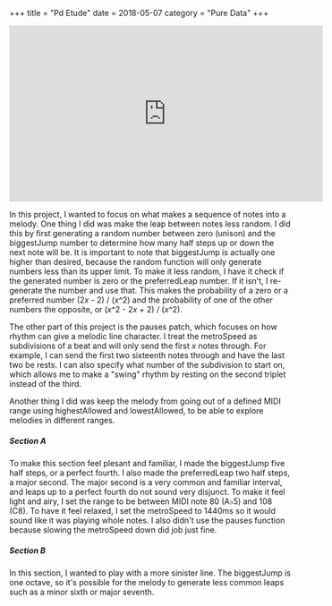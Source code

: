 +++
title = "Pd Etude"
date = 2018-05-07
category = "Pure Data"
+++


<div style="text-align:center;"><iframe width="560" height="315" src="https://www.youtube.com/embed/9iGNj3-nnAc?rel=0" frameborder="0" allow="autoplay; encrypted-media" allowfullscreen></iframe></div>

In this project, I wanted to focus on what makes a sequence of notes into a melody.  One thing I did was make the leap between notes less random.  I did this by first generating a random number between zero (unison) and the biggestJump number to determine how many half steps up or down the next note will be.  It is important to note that biggestJump is actually one higher than desired, because the random function will only generate numbers less than its upper limit.  To make it less random, I have it check if the generated number is zero or the preferredLeap number.  If it isn't, I re-generate the number and use that.  This makes the probability of a zero or a preferred number (2<i>x</i> - 2) / (<i>x</i>^2) and the probability of one of the other numbers the opposite, or (<i>x</i>^2 - 2<i>x</i> + 2) / (<i>x</i>^2).

The other part of this project is the pauses patch, which focuses on how rhythm can give a melodic line character.  I treat the metroSpeed as subdivisions of a beat and will only send the first <i>x</i> notes through.  For example, I can send the first two sixteenth notes through and have the last two be rests.  I can also specify what number of the subdivision to start on, which allows me to make a "swing" rhythm by resting on the second triplet instead of the third.

Another thing I did was keep the melody from going out of a defined MIDI range using highestAllowed and lowestAllowed, to be able to explore melodies in different ranges.

##### Section A

To make this section feel plesant and familiar, I made the biggestJump five half steps, or a perfect fourth.  I also made the preferredLeap two half steps, a major second.  The major second is a very common and familiar interval, and leaps up to a perfect fourth do not sound very disjunct.  To make it feel light and airy, I set the range to be between MIDI note 80 (A&#x266d;5) and 108 (C8).  To have it feel relaxed, I set the metroSpeed to 1440ms so it would sound like it was playing whole notes.  I also didn't use the pauses function because slowing the metroSpeed down did job just fine.

##### Section B

In this section, I wanted to play with a more sinister line.  The biggestJump is one octave, so it's possible for the melody to generate less common leaps such as a minor sixth or major seventh.  